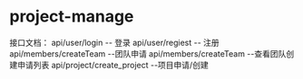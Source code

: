 # project-manage

接口文档：
api/user/login -- 登录
api/user/regiest -- 注册
api/members/createTeam --团队申请
api/members/createTeam --查看团队创建申请列表
api/project/create_project --项目申请/创建
